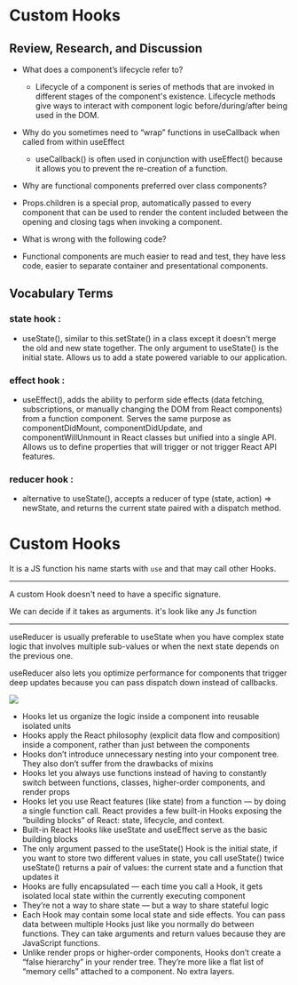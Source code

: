 # Custom Hooks

## Review, Research, and Discussion

* What does a component’s lifecycle refer to?
  *  Lifecycle of a component is series of methods that are invoked in different stages of the component's existence. Lifecycle methods give ways to interact with component logic before/during/after being used in the DOM.
  
* Why do you sometimes need to “wrap” functions in useCallback when called from within useEffect
  * useCallback() is often used in conjunction with useEffect() because it allows you to prevent the re-creation of a function.

* Why are functional components preferred over class components?
 * Props.children is a special prop, automatically passed to every component that can be used to render the content included between the opening and closing tags when invoking a component. 

* What is wrong with the following code?
 * Functional components are much easier to read and test, they have less code, easier to separate container and presentational components.




## Vocabulary Terms

### state hook :
  * useState(), similar to this.setState() in a class except it doesn't merge the old and new state together. The only argument to useState() is the initial state. Allows us to add a state powered variable to our application.
### effect hook :
  * useEffect(), adds the ability to perform side effects (data fetching, subscriptions, or manually changing the DOM from React components) from a function component. Serves the same purpose as componentDidMount, componentDidUpdate, and componentWillUnmount in React classes but unified into a single API. Allows us to define properties that will trigger or not trigger React API features.
### reducer hook :
  *  alternative to useState(), accepts a reducer of type (state, action) => newState, and returns the current state paired with a dispatch method.




# Custom Hooks

It is a JS function his name starts with `use` and that may call other Hooks.

---------------------

A custom Hook doesn't need to have a specific signature.

 We can decide if  it takes as arguments.
 it's look like any Js function

---------------------

useReducer is usually preferable to useState when you have complex state logic that involves multiple sub-values or when the next state depends on the previous one.

 useReducer also lets you optimize performance for components that trigger deep updates because you can pass dispatch down instead of callbacks.


<img src ="https://diarybydhanushka.dev/wp-content/uploads/2020/02/custom-hooks.png">

* Hooks let us organize the logic inside a component into reusable isolated units
* Hooks apply the React philosophy (explicit data flow and composition) inside a component, rather than just between the components
* Hooks don’t introduce unnecessary nesting into your component tree. They also don’t suffer from the drawbacks of mixins
* Hooks let you always use functions instead of having to constantly switch between functions, classes, higher-order components, and render props
* Hooks let you use React features (like state) from a function — by doing a single function call. React provides a few built-in Hooks exposing the “building blocks” of React: state, lifecycle, and context.
* Built-in React Hooks like useState and useEffect serve as the basic building blocks
* The only argument passed to the useState() Hook is the initial state, if you want to store two different values in state, you call useState() twice
useState() returns a pair of values: the current state and a function that updates it
* Hooks are fully encapsulated — each time you call a Hook, it gets isolated local state within the currently executing component
* They’re not a way to share state — but a way to share stateful logic
* Each Hook may contain some local state and side effects. You can pass data between multiple Hooks just like you normally do between functions. They can take arguments and return values because they are JavaScript functions.
* Unlike render props or higher-order components, Hooks don’t create a “false hierarchy” in your render tree. They’re more like a flat list of “memory cells” attached to a component. No extra layers.


